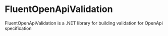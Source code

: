 # FluentOpenApiValidation
FluentOpenApiValidation is a .NET library for building  validation for OpenApi specification
